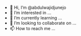 - 👋 Hi, I’m @abdulwajidjunejo
- 👀 I’m interested in ...
- 🌱 I’m currently learning ...
- 💞️ I’m looking to collaborate on ...
- 📫 How to reach me ...

<!---
abdulwajidjunejo/abdulwajidjunejo is a ✨ special ✨ repository because its `README.md` (this file) appears on your GitHub profile.
You can click the Preview link to take a look at your changes.
--->
